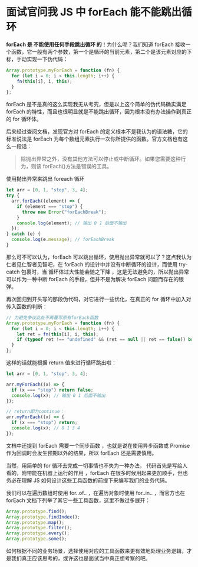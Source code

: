 # 面试官问我 JS 中 forEach 能不能跳出循环

**forEach 是 不能使用任何手段跳出循环 的**！为什么呢？我们知道 forEach 接收一个函数，它一般有两个参数，第一个是循环的当前元素，第二个是该元素对应的下标，手动实现一下伪代码：

```js
Array.prototype.myForEach = function (fn) {
  for (let i = 0; i < this.length; i++) {
    fn(this[i], i, this);
  }
};
```

forEach 是不是真的这么实现我无从考究，但是以上这个简单的伪代码确实满足 forEach 的特性，而且也很明显就是不能跳出循环，因为根本没有办法操作到真正的 for 循环体。

后来经过查阅文档，发现官方对 forEach 的定义根本不是我认为的语法糖，它的标准说法是 forEach 为每个数组元素执行一次你所提供的函数。官方文档也有这么一段话：

> 除抛出异常之外，没有其他方法可以停止或中断循环。如果您需要这种行为，则该 forEach()方法是错误的工具。

使用抛出异常来跳出 foreach 循环

```js
let arr = [0, 1, "stop", 3, 4];
try {
  arr.forEach((element) => {
    if (element === "stop") {
      throw new Error("forEachBreak");
    }
    console.log(element); // 输出 0 1 后面不输出
  });
} catch (e) {
  console.log(e.message); // forEachBreak
}
```

那么可不可以认为，forEach 可以跳出循环，使用抛出异常就可以了？这点我认为仁者见仁智者见智吧，在 forEach 的设计中并没有中断循环的设计，而使用 try-catch 包裹时，当 循环体过大性能会随之下降 ，这是无法避免的，所以抛出异常可以作为一种中断 forEach 的手段，但并不是为解决 forEach 问题而存在的银弹。

再次回归到开头写的那段伪代码，对它进行一些优化，在真正的 for 循环中加入对传入函数的判断：

```js
// 为避免争议此处不再覆写原有forEach函数
Array.prototype.myForEach = function (fn) {
  for (let i = 0; i < this.length; i++) {
    let ret = fn(this[i], i, this);
    if (typeof ret !== "undefined" && (ret == null || ret == false)) break;
  }
};
```

这样的话就能根据 return 值来进行循环跳出啦：

```js
let arr = [0, 1, "stop", 3, 4];

arr.myForEach((x) => {
  if (x === "stop") return false;
  console.log(x); // 输出 0 1 后面不输出
});

// return即为continue：
arr.myForEach((x) => {
  if (x === "stop") return;
  console.log(x); // 0 1 3 4
});
```

文档中还提到 forEach 需要一个同步函数 ，也就是说在使用异步函数或 Promise 作为回调时会发生预期以外的结果，所以 forEach 还是需要慎用。

当然，用简单的 for 循环去完成一切事情也不失为一种办法， 代码首先是写给人看的，附带能在机器上运行的作用 ，forEach 在很多时候用起来更加顺手，但也务必在理解 JS 如何设计这些工具函数的前提下来编写我们的业务代码。

我们可以在遍历数组时使用 for..of.. ，在遍历对象时使用 for..in.. ，而官方也在 forEach 文档下列举了其它一些工具函数，这里不做过多展开：

```js
Array.prototype.find();
Array.prototype.findIndex();
Array.prototype.map();
Array.prototype.filter();
Array.prototype.every();
Array.prototype.some();
```

如何根据不同的业务场景，选择使用对应的工具函数来更有效地处理业务逻辑，才是我们真正应该思考的，或许这也是面试当中真正想考察的吧。
